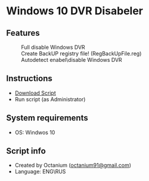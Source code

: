 # Windows 10 DVR Disabeler

## Features

<dd>Full disable Windows DVR</dd>
<dd>Create BackUP registry file! (RegBackUpFile.reg)</dd>
<dd>Autodetect enabel\disable Windows DVR</dd>

## Instructions

- [Download Script](https://raw.githubusercontent.com/Octanium91/WinDisDVR/master/WinDisDVR.cmd)
- Run script (as Administrator)

## System requirements

- OS: Windwos 10

## Script info

- Created by Octanium (octanium91@gmail.com)
- Language: ENG\RUS